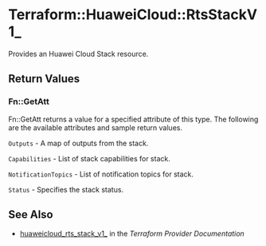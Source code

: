 # Terraform::HuaweiCloud::RtsStackV1_

Provides an Huawei Cloud Stack resource.

## Return Values

### Fn::GetAtt

Fn::GetAtt returns a value for a specified attribute of this type. The following are the available attributes and sample return values.

`Outputs` - A map of outputs from the stack.

`Capabilities` - List of stack capabilities for stack.

`NotificationTopics` - List of notification topics for stack.

`Status` - Specifies the stack status.

## See Also

* [huaweicloud_rts_stack_v1_](https://www.terraform.io/docs/providers/huaweicloud/r/rts_stack_v1_.html) in the _Terraform Provider Documentation_